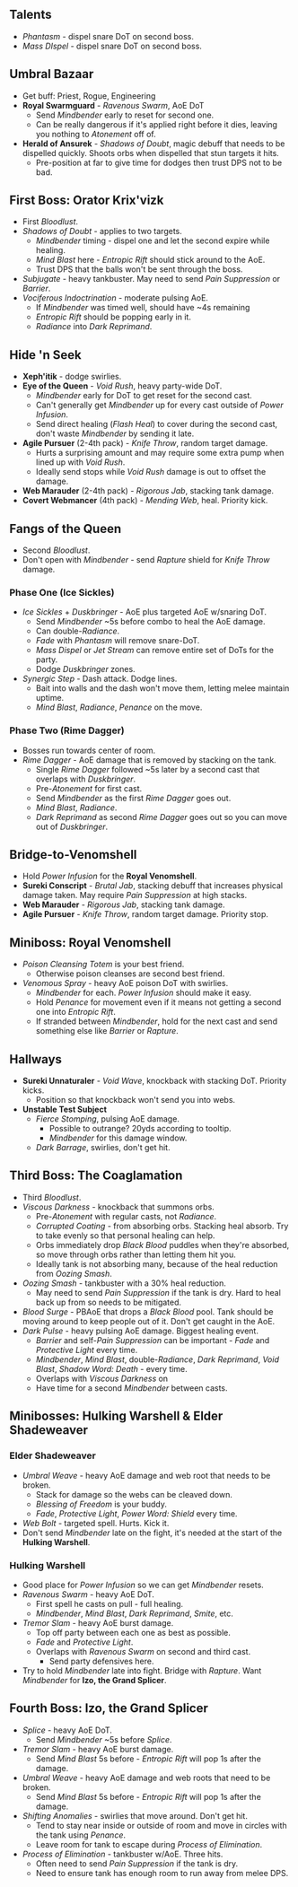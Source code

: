 ## Talents
- _Phantasm_ - dispel snare DoT on second boss.
- _Mass DIspel_ - dispel snare DoT on second boss.
## Umbral Bazaar
- Get buff: Priest, Rogue, Engineering
- **Royal Swarmguard** - _Ravenous Swarm_, AoE DoT
	- Send _Mindbender_ early to reset for second one.
	- Can be really dangerous if it's applied right before it dies, leaving you nothing to _Atonement_ off of.
- **Herald of Ansurek** - _Shadows of Doubt_, magic debuff that needs to be dispelled quickly. Shoots orbs when dispelled that stun targets it hits.
	- Pre-position at far to give time for dodges then trust DPS not to be bad.
## First Boss: Orator Krix'vizk
- First _Bloodlust_.
- _Shadows of Doubt_ - applies to two targets.
	- _Mindbender_ timing - dispel one and let the second expire while healing.
	- _Mind Blast_ here - _Entropic Rift_ should stick around to the AoE.
	- Trust DPS that the balls won't be sent through the boss.
- _Subjugate_ - heavy tankbuster. May need to send _Pain Suppression_ or _Barrier_.
- _Vociferous Indoctrination_ - moderate pulsing AoE.
	- If _Mindbender_ was timed well, should have ~4s remaining
	- _Entropic Rift_ should be popping early in it.
	- _Radiance_ into _Dark Reprimand_.
## Hide 'n Seek
- **Xeph'itik** - dodge swirlies.
- **Eye of the Queen** - _Void Rush_, heavy party-wide DoT.
	- _Mindbender_ early for DoT to get reset for the second cast.
	- Can't generally get _Mindbender_ up for every cast outside of _Power Infusion_.
	- Send direct healing (_Flash Heal_) to cover during the second cast, don't waste _Mindbender_ by sending it late.
- **Agile Pursuer** (2-4th pack)  - _Knife Throw_, random target damage. 
	- Hurts a surprising amount and may require some extra pump when lined up with _Void Rush_.
	- Ideally send stops while _Void Rush_ damage is out to offset the damage.
- **Web Marauder** (2-4th pack) - _Rigorous Jab_, stacking tank damage.
- **Covert Webmancer** (4th pack) - _Mending Web_, heal. Priority kick.
## Fangs of the Queen
- Second _Bloodlust_.
-  Don't open with _Mindbender_ - send _Rapture_ shield for _Knife Throw_ damage.
### Phase One (Ice Sickles)
- _Ice Sickles_ + _Duskbringer_ - AoE plus targeted AoE w/snaring DoT.
	- Send _Mindbender_ ~5s before combo to heal the AoE damage.
	- Can double-_Radiance_.
	- _Fade_ with _Phantasm_ will remove snare-DoT.
	- _Mass Dispel_ or _Jet Stream_ can remove entire set of DoTs for the party.
	- Dodge _Duskbringer_ zones.
- _Synergic Step_ - Dash attack. Dodge lines.
	- Bait into walls and the dash won't move them, letting melee maintain uptime.
	- _Mind Blast_, _Radiance_, _Penance_ on the move.
### Phase Two (Rime Dagger)
- Bosses run towards center of room.
- _Rime Dagger_ - AoE damage that is removed by stacking on the tank.
	- Single _Rime Dagger_ followed ~5s later by a second cast that overlaps with _Duskbringer_.
	- Pre-_Atonement_ for first cast.
	- Send _Mindbender_ as the first _Rime Dagger_ goes out.
	- _Mind Blast_, _Radiance_.
	- _Dark Reprimand_ as second _Rime Dagger_ goes out so you can move out of _Duskbringer_.
## Bridge-to-Venomshell
- Hold _Power Infusion_ for the **Royal Venomshell**.
- **Sureki Conscript** - _Brutal Jab_, stacking debuff that increases physical damage taken. May require _Pain Suppression_ at high stacks.
- **Web Marauder** - _Rigorous Jab_, stacking tank damage.
- **Agile Pursuer** - _Knife Throw_, random target damage. Priority stop.
## Miniboss: Royal Venomshell
- _Poison Cleansing Totem_ is your best friend.
	- Otherwise poison cleanses are second best friend.
- _Venomous Spray_ - heavy AoE poison DoT with swirlies.
	- _Mindbender_ for each. _Power Infusion_ should make it easy.
	- Hold _Penance_ for movement even if it means not getting a second one into _Entropic Rift_.
	- If stranded between _Mindbender_, hold for the next cast and send something else like _Barrier_ or _Rapture_.
## Hallways
- **Sureki Unnaturaler** - _Void Wave_, knockback with stacking DoT. Priority kicks.
	- Position so that knockback won't send you into webs.
- **Unstable Test Subject**
	- _Fierce Stomping_, pulsing AoE damage.
		- Possible to outrange? 20yds according to tooltip.
		- _Mindbender_ for this damage window.
	- _Dark Barrage_, swirlies, don't get hit.
## Third Boss: The Coaglamation
- Third _Bloodlust_.
- _Viscous Darkness_ - knockback that summons orbs.
	- Pre-_Atonement_ with regular casts, not _Radiance_.
	- _Corrupted Coating_ - from absorbing orbs. Stacking heal absorb. Try to take evenly so that personal healing can help.
	- Orbs immediately drop _Black Blood_ puddles when they're absorbed, so move through orbs rather than letting them hit you.
	- Ideally tank is not absorbing many, because of the heal reduction from _Oozing Smash_.
- _Oozing Smash_ - tankbuster with a 30% heal reduction.
	- May need to send _Pain Suppression_ if the tank is dry. Hard to heal back up from so needs to be mitigated.
- _Blood Surge_ - PBAoE that drops a _Black Blood_ pool. Tank should be moving around to keep people out of it. Don't get caught in the AoE.
- _Dark Pulse_ - heavy pulsing AoE damage. Biggest healing event.
	- _Barrier_ and self-_Pain Suppression_ can be important - _Fade_ and _Protective Light_ every time.
	- _Mindbender_, _Mind Blast_, double-_Radiance_, _Dark Reprimand_, _Void Blast_, _Shadow Word: Death_ - every time.
	- Overlaps with _Viscous Darkness_ on
	- Have time for a second _Mindbender_ between casts.
## Minibosses: Hulking Warshell & Elder Shadeweaver
### Elder Shadeweaver
- _Umbral Weave_ - heavy AoE damage and web root that needs to be broken.
	- Stack for damage so the webs can be cleaved down.
	- _Blessing of Freedom_ is your buddy.
	- _Fade_, _Protective Light_, _Power Word: Shield_ every time.
- _Web Bolt_ - targeted spell. Hurts. Kick it.
- Don't send _Mindbender_ late on the fight, it's needed at the start of the **Hulking Warshell**.
### Hulking Warshell
- Good place for _Power Infusion_ so we can get _Mindbender_ resets.
- _Ravenous Swarm_ - heavy AoE DoT.
	- First spell he casts on pull - full healing.
	- _Mindbender_, _Mind Blast_, _Dark Reprimand_, _Smite_, etc.
- _Tremor Slam_ - heavy AoE burst damage.
	- Top off party between each one as best as possible.
	- _Fade_ and _Protective Light_.
	- Overlaps with _Ravenous Swarm_ on second and third cast.
		- Send party defensives here.
- Try to hold _Mindbender_ late into fight. Bridge with _Rapture_. Want _Mindbender_ for **Izo, the Grand Splicer**.
## Fourth Boss: Izo, the Grand Splicer
- _Splice_ - heavy AoE DoT.
	- Send _Mindbender_ ~5s before _Splice_.
- _Tremor Slam_ - heavy AoE burst damage.
	- Send _Mind Blast_ 5s before - _Entropic Rift_ will pop 1s after the damage.
- _Umbral Weave_ - heavy AoE damage and web roots that need to be broken.
	- Send _Mind Blast_ 5s before - _Entropic Rift_ will pop 1s after the damage.
- _Shifting Anomalies_ - swirlies that move around. Don't get hit.
	- Tend to stay near inside or outside of room and move in circles with the tank using _Penance_.
	- Leave room for tank to escape during _Process of Elimination_.
- _Process of Elimination_ - tankbuster w/AoE. Three hits.
	- Often need to send _Pain Suppression_ if the tank is dry.
	- Need to ensure tank has enough room to run away from melee DPS.

